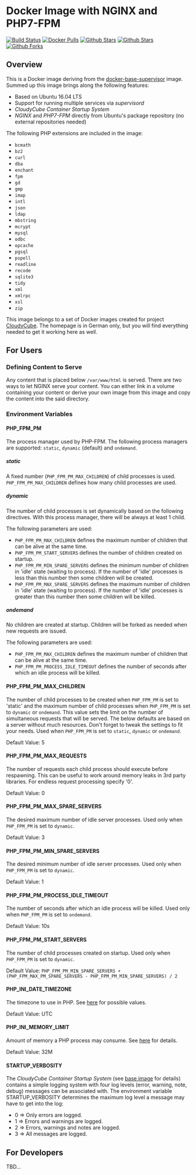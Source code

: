 # Docker Image with NGINX and PHP7-FPM

[![Build Status](https://travis-ci.org/cloudycube/docker-nginx-php7.svg?branch=master)](https://travis-ci.org/cloudycube/docker-nginx-php7) [![Docker 
Pulls](https://img.shields.io/docker/pulls/cloudycube/docker-nginx-php7.svg)](https://hub.docker.com/r/cloudycube/docker-nginx-php7) [![Github 
Stars](https://img.shields.io/github/stars/cloudycube/docker-nginx-php7.svg?label=github%20%E2%98%85)](https://github.com/cloudycube/docker-nginx-php7) [![Github 
Stars](https://img.shields.io/github/contributors/cloudycube/docker-nginx-php7.svg)](https://github.com/cloudycube/docker-nginx-php7) [![Github 
Forks](https://img.shields.io/github/forks/cloudycube/docker-nginx-php7.svg?label=github%20forks)](https://github.com/cloudycube/docker-nginx-php7)

## Overview
This is a Docker image deriving from the [docker-base-supervisor](https://github.com/cloudycube/docker-base-supervisor) image. Summed up this image brings along the following features:
- Based on Ubuntu 16.04 LTS
- Support for running multiple services via *supervisord*
- *CloudyCube Container Startup System*
- *NGINX* and *PHP7-FPM* directly from Ubuntu's package repository (no external repositories needed)

The following PHP extensions are included in the image:
- `bcmath`
- `bz2`
- `curl`
- `dba`
- `enchant`
- `fpm`
- `gd`
- `gmp`
- `imap`
- `intl`
- `json`
- `ldap`
- `mbstring`
- `mcrypt`
- `mysql`
- `odbc`
- `opcache` 
- `pgsql`
- `pspell`
- `readline`
- `recode`
- `sqlite3`
- `tidy`
- `xml`
- `xmlrpc`
- `xsl`
- `zip`

This image belongs to a set of Docker images created for project [CloudyCube](http://www.falk-online.eu/projekte/cloudycube). The homepage is in German only, but you will find everything needed to get it working here as well.

## For Users

### Defining Content to Serve

Any content that is placed below `/var/www/html` is served. There are two ways to let NGINX serve your content. You can either link in a volume containing your content or derive your own image from this image and copy the content into the said directory.

### Environment Variables

#### PHP_FPM_PM

The process manager used by PHP-FPM. The following process managers are supported: `static`, `dynamic` (default) and `ondemand`.

##### static
A fixed number (`PHP_FPM_PM_MAX_CHILDREN`) of child processes is used.
`PHP_FPM_PM_MAX_CHILDREN` defines how many child processes are used.

##### dynamic
The number of child processes is set dynamically based on the following directives.
With this process manager, there will be always at least 1 child.

The following parameters are used:
- `PHP_FPM_PM_MAX_CHILDREN` defines the maximum number of children that can be alive at the same time.
- `PHP_FPM_PM_START_SERVERS` defines the number of children created on startup.
- `PHP_FPM_PM_MIN_SPARE_SERVERS` defines the minimum number of children in 'idle' state (waiting to process). If the number of 'idle' processes is less than this number then some children will be created.
- `PHP_FPM_PM_MAX_SPARE_SERVERS` defines the maximum number of children in 'idle' state (waiting to process). If the number of 'idle' processes is greater than this number then some children will be killed.
  
##### ondemand
No children are created at startup. Children will be forked as needed when new requests are issued.

The following parameters are used:
- `PHP_FPM_PM_MAX_CHILDREN` defines the maximum number of children that can be alive at the same time.
- `PHP_FPM_PM_PROCESS_IDLE_TIMEOUT` defines the number of seconds after which an idle process will be killed.

#### PHP_FPM_PM_MAX_CHILDREN

The number of child processes to be created when `PHP_FPM_PM` is set to 'static' and the maximum number of child processes when `PHP_FPM_PM` is set to `dynamic` or `ondemand`. This value sets the limit on the number of simultaneous requests that will be served. The below defaults are based on a server without much resources. Don't forget to tweak the settings to fit your needs.
Used when `PHP_FPM_PM` is set to `static`, `dynamic` or `ondemand`.

Default Value: 5

#### PHP_FPM_PM_MAX_REQUESTS

The number of requests each child process should execute before respawning. This can be useful to work around memory leaks in 3rd party libraries. For endless request processing specify '0'.

Default Value: 0

#### PHP_FPM_PM_MAX_SPARE_SERVERS

The desired maximum number of idle server processes. Used only when `PHP_FPM_PM` is set to `dynamic`.

Default Value: 3

#### PHP_FPM_PM_MIN_SPARE_SERVERS

The desired minimum number of idle server processes. Used only when `PHP_FPM_PM` is set to `dynamic`.

Default Value: 1

#### PHP_FPM_PM_PROCESS_IDLE_TIMEOUT

The number of seconds after which an idle process will be killed. Used only when `PHP_FPM_PM` is set to `ondemand`.

Default Value: 10s

#### PHP_FPM_PM_START_SERVERS

The number of child processes created on startup.
Used only when `PHP_FPM_PM` is set to `dynamic`.

Default Value: `PHP_FPM_PM_MIN_SPARE_SERVERS + (PHP_FPM_MAX_PM_SPARE_SERVERS - PHP_FPM_PM_MIN_SPARE_SERVERS) / 2`

#### PHP_INI_DATE_TIMEZONE

The timezone to use in PHP. See [here](http://php.net/manual/en/timezones.php) for possible values.

Default Value: UTC

#### PHP_INI_MEMORY_LIMIT

Amount of memory a PHP process may consume. See [here](http://php.net/manual/en/ini.core.php#ini.memory-limit) for details.

Default Value: 32M

#### STARTUP_VERBOSITY

The *CloudyCube Container Startup System* (see [base image](https://github.com/cloudycube/docker-base-supervisor) for details) contains a simple logging system with four log levels (error, warning, note, debug) messages can be associated with. The environment variable STARTUP_VERBOSITY determines the maximum log level a message may have to get into the log:

- 0 => Only errors are logged.
- 1 => Errors and warnings are logged.
- 2 => Errors, warnings and notes are logged.
- 3 => All messages are logged.

## For Developers

TBD...

